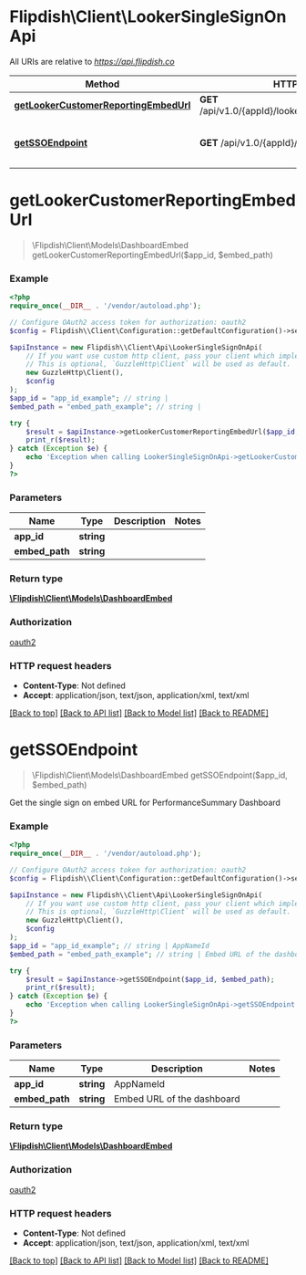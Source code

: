 # Flipdish\\Client\LookerSingleSignOnApi

All URIs are relative to *https://api.flipdish.co*

Method | HTTP request | Description
------------- | ------------- | -------------
[**getLookerCustomerReportingEmbedUrl**](LookerSingleSignOnApi.md#getLookerCustomerReportingEmbedUrl) | **GET** /api/v1.0/{appId}/looker/sso/CustomerReporting | 
[**getSSOEndpoint**](LookerSingleSignOnApi.md#getSSOEndpoint) | **GET** /api/v1.0/{appId}/looker/sso | Get the single sign on embed URL for PerformanceSummary Dashboard


# **getLookerCustomerReportingEmbedUrl**
> \Flipdish\\Client\Models\DashboardEmbed getLookerCustomerReportingEmbedUrl($app_id, $embed_path)



### Example
```php
<?php
require_once(__DIR__ . '/vendor/autoload.php');

// Configure OAuth2 access token for authorization: oauth2
$config = Flipdish\\Client\Configuration::getDefaultConfiguration()->setAccessToken('YOUR_ACCESS_TOKEN');

$apiInstance = new Flipdish\\Client\Api\LookerSingleSignOnApi(
    // If you want use custom http client, pass your client which implements `GuzzleHttp\ClientInterface`.
    // This is optional, `GuzzleHttp\Client` will be used as default.
    new GuzzleHttp\Client(),
    $config
);
$app_id = "app_id_example"; // string | 
$embed_path = "embed_path_example"; // string | 

try {
    $result = $apiInstance->getLookerCustomerReportingEmbedUrl($app_id, $embed_path);
    print_r($result);
} catch (Exception $e) {
    echo 'Exception when calling LookerSingleSignOnApi->getLookerCustomerReportingEmbedUrl: ', $e->getMessage(), PHP_EOL;
}
?>
```

### Parameters

Name | Type | Description  | Notes
------------- | ------------- | ------------- | -------------
 **app_id** | **string**|  |
 **embed_path** | **string**|  |

### Return type

[**\Flipdish\\Client\Models\DashboardEmbed**](../Model/DashboardEmbed.md)

### Authorization

[oauth2](../../README.md#oauth2)

### HTTP request headers

 - **Content-Type**: Not defined
 - **Accept**: application/json, text/json, application/xml, text/xml

[[Back to top]](#) [[Back to API list]](../../README.md#documentation-for-api-endpoints) [[Back to Model list]](../../README.md#documentation-for-models) [[Back to README]](../../README.md)

# **getSSOEndpoint**
> \Flipdish\\Client\Models\DashboardEmbed getSSOEndpoint($app_id, $embed_path)

Get the single sign on embed URL for PerformanceSummary Dashboard

### Example
```php
<?php
require_once(__DIR__ . '/vendor/autoload.php');

// Configure OAuth2 access token for authorization: oauth2
$config = Flipdish\\Client\Configuration::getDefaultConfiguration()->setAccessToken('YOUR_ACCESS_TOKEN');

$apiInstance = new Flipdish\\Client\Api\LookerSingleSignOnApi(
    // If you want use custom http client, pass your client which implements `GuzzleHttp\ClientInterface`.
    // This is optional, `GuzzleHttp\Client` will be used as default.
    new GuzzleHttp\Client(),
    $config
);
$app_id = "app_id_example"; // string | AppNameId
$embed_path = "embed_path_example"; // string | Embed URL of the dashboard

try {
    $result = $apiInstance->getSSOEndpoint($app_id, $embed_path);
    print_r($result);
} catch (Exception $e) {
    echo 'Exception when calling LookerSingleSignOnApi->getSSOEndpoint: ', $e->getMessage(), PHP_EOL;
}
?>
```

### Parameters

Name | Type | Description  | Notes
------------- | ------------- | ------------- | -------------
 **app_id** | **string**| AppNameId |
 **embed_path** | **string**| Embed URL of the dashboard |

### Return type

[**\Flipdish\\Client\Models\DashboardEmbed**](../Model/DashboardEmbed.md)

### Authorization

[oauth2](../../README.md#oauth2)

### HTTP request headers

 - **Content-Type**: Not defined
 - **Accept**: application/json, text/json, application/xml, text/xml

[[Back to top]](#) [[Back to API list]](../../README.md#documentation-for-api-endpoints) [[Back to Model list]](../../README.md#documentation-for-models) [[Back to README]](../../README.md)

